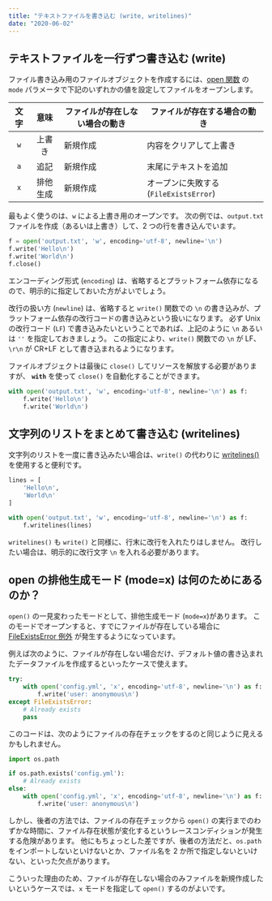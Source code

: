 ```yaml
---
title: "テキストファイルを書き込む (write, writelines)"
date: "2020-06-02"
---
```


テキストファイルを一行ずつ書き込む (write)
----

ファイル書き込み用のファイルオブジェクトを作成するには、[open 関数](https://docs.python.org/ja/3/library/functions.html#open) の `mode` パラメータで下記のいずれかの値を設定してファイルをオープンします。

| 文字 | 意味 | ファイルが存在しない場合の動き | ファイルが存在する場合の動き |
| :--: | :--: | ---- | ---- |
| `w` | 上書き | 新規作成 | 内容をクリアして上書き |
| `a` | 追記 | 新規作成 | 末尾にテキストを追加 |
| `x` | 排他生成 | 新規作成 | オープンに失敗する (`FileExistsError`) |

最もよく使うのは、`w` による上書き用のオープンです。
次の例では、`output.txt` ファイルを作成（あるいは上書き）して、2 つの行を書き込んでいます。

```python
f = open('output.txt', 'w', encoding='utf-8', newline='\n')
f.write('Hello\n')
f.write('World\n')
f.close()
```

エンコーディング形式 (`encoding`) は、省略するとプラットフォーム依存になるので、明示的に指定しておいた方がよいでしょう。

改行の扱い方 (`newline`) は、省略すると `write()` 関数での `\n` の書き込みが、プラットフォーム依存の改行コードの書き込みという扱いになります。
必ず Unix の改行コード (`LF`) で書き込みたいということであれば、上記のように `\n` あるいは `''` を指定しておきましょう。
この指定により、`write()` 関数での `\n` が LF、`\r\n` が CR+LF として書き込まれるようになります。

ファイルオブジェクトは最後に `close()` してリソースを解放する必要がありますが、 __`with`__ を使って `close()` を自動化することができます。

```python
with open('output.txt', 'w', encoding='utf-8', newline='\n') as f:
    f.write('Hello\n')
    f.write('World\n')
```


文字列のリストをまとめて書き込む (writelines)
----

文字列のリストを一度に書き込みたい場合は、`write()` の代わりに [writelines()](https://docs.python.org/ja/3/library/io.html#io.IOBase.writelines) を使用すると便利です。

```python
lines = [
    'Hello\n',
    'World\n'
]

with open('output.txt', 'w', encoding='utf-8', newline='\n') as f:
    f.writelines(lines)
```

`writelines()` も `write()` と同様に、行末に改行を入れたりはしません。
改行したい場合は、明示的に改行文字 `\n` を入れる必要があります。


open の排他生成モード (mode=x) は何のためにあるのか？
----

`open()` の一見変わったモードとして、排他生成モード (`mode=x`)があります。
このモードでオープンすると、すでにファイルが存在している場合に [FileExistsError 例外](https://docs.python.org/ja/3/library/exceptions.html#FileExistsError) が発生するようになっています。

例えば次のように、ファイルが存在しない場合だけ、デフォルト値の書き込まれたデータファイルを作成するといったケースで使えます。

```python
try:
    with open('config.yml', 'x', encoding='utf-8', newline='\n') as f:
        f.write('user: anonymous\n')
except FileExistsError:
    # Already exists
    pass
```

このコードは、次のようにファイルの存在チェックをするのと同じように見えるかもしれません。

```python
import os.path

if os.path.exists('config.yml'):
    # Already exists
else:
    with open('config.yml', 'x', encoding='utf-8', newline='\n') as f:
        f.write('user: anonymous\n')
```

しかし、後者の方法では、ファイルの存在チェックから `open()` の実行までのわずかな時間に、ファイル存在状態が変化するというレースコンディションが発生する危険があります。
他にもちょっとした差ですが、後者の方法だと、`os.path` をインポートしないといけないとか、ファイル名を 2 か所で指定しないといけない、といった欠点があります。

こういった理由のため、ファイルが存在しない場合のみファイルを新規作成したいというケースでは、`x` モードを指定して `open()` するのがよいです。

